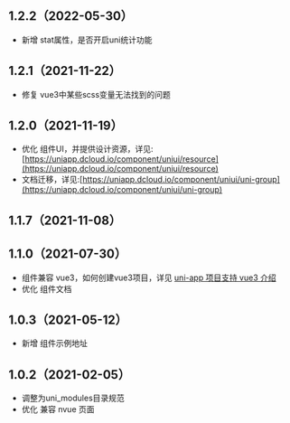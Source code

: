 ## 1.2.2（2022-05-30）

- 新增 stat属性，是否开启uni统计功能

## 1.2.1（2021-11-22）

- 修复 vue3中某些scss变量无法找到的问题

## 1.2.0（2021-11-19）

- 优化 组件UI，并提供设计资源，详见:[https://uniapp.dcloud.io/component/uniui/resource](https://uniapp.dcloud.io/component/uniui/resource)
- 文档迁移，详见:[https://uniapp.dcloud.io/component/uniui/uni-group](https://uniapp.dcloud.io/component/uniui/uni-group)

## 1.1.7（2021-11-08）

## 1.1.0（2021-07-30）

- 组件兼容 vue3，如何创建vue3项目，详见 [uni-app 项目支持 vue3 介绍](https://ask.dcloud.net.cn/article/37834)
- 优化 组件文档

## 1.0.3（2021-05-12）

- 新增 组件示例地址

## 1.0.2（2021-02-05）

- 调整为uni_modules目录规范
- 优化 兼容 nvue 页面
